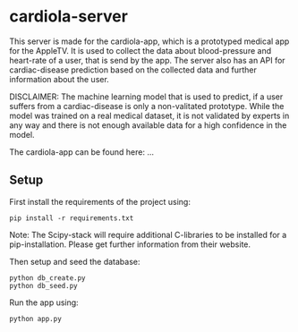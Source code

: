 # cardiola-server

This server is made for the cardiola-app, which is a prototyped medical app for the AppleTV. It is used to collect the data about blood-pressure and heart-rate of a user, that is send by the app. The server also has an API for cardiac-disease prediction based on the collected data and further information about the user.

DISCLAIMER: The machine learning model that is used to predict, if a user suffers from a cardiac-disease is only a non-valitated prototype. While the model was trained on a real medical dataset, it is not validated by experts in any way and there is not enough available data for a high confidence in the model.

The cardiola-app can be found here: ...

## Setup

First install the requirements of the project using:

```pip install -r requirements.txt```

Note: The Scipy-stack will require additional C-libraries to be installed for a pip-installation. Please get further information from their website.

Then setup and seed the database:

```
python db_create.py
python db_seed.py
```

Run the app using:

```
python app.py
```
